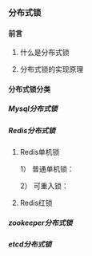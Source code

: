 ### 分布式锁



#### 前言

1. 什么是分布式锁

   

2. 分布式锁的实现原理



#### 分布式锁分类

##### Mysql分布式锁

 

##### Redis分布式锁

1. Redis单机锁

   1） 普通单机锁：

   2） 可重入锁：

   

2. Redis红锁

   

   

##### zookeeper分布式锁



##### etcd分布式锁



